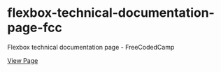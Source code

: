 # flexbox-technical-documentation-page-fcc
Flexbox technical documentation page - FreeCodedCamp

[View Page](https://amrdesai.github.io/flexbox-technical-documentation-page-fcc/)
